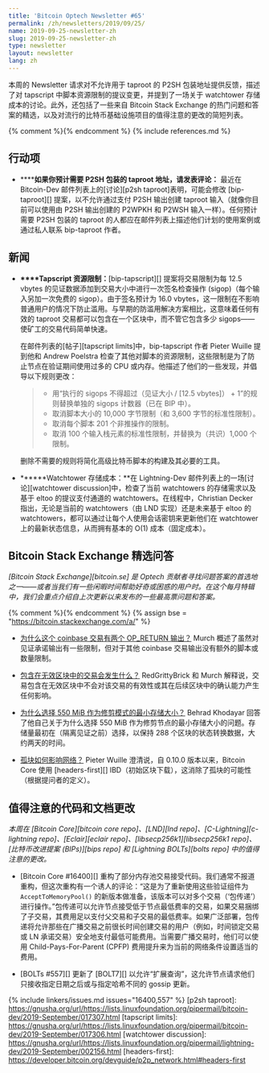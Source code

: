 ```yaml
---
title: 'Bitcoin Optech Newsletter #65'
permalink: /zh/newsletters/2019/09/25/
name: 2019-09-25-newsletter-zh
slug: 2019-09-25-newsletter-zh
type: newsletter
layout: newsletter
lang: zh
---
```

本周的 Newsletter 请求对不允许用于 taproot 的 P2SH 包装地址提供反馈，描述了对 tapscript 中脚本资源限制的提议变更，并提到了一场关于 watchtower 存储成本的讨论。此外，还包括了一些来自 Bitcoin Stack Exchange 的热门问题和答案的精选，以及对流行的比特币基础设施项目的值得注意的更改的简短列表。

{% comment %}<!-- include references.md below the fold but above any Jekyll/Liquid variables-->{% endcomment %}
{% include references.md %}

## 行动项

- **<!--comment-if-you-expect-to-need-p2sh-wrapped-taproot-addresses-->****如果你预计需要 P2SH 包装的 taproot 地址，请发表评论：**
  最近在 Bitcoin-Dev 邮件列表上的[讨论][p2sh taproot]表明，可能会修改 [bip-taproot][] 提案，以不允许通过支付 P2SH 输出创建 taproot 输入（就像你目前可以使用由 P2SH 输出创建的 P2WPKH 和 P2WSH 输入一样）。任何预计需要 P2SH 包装的 taproot 的人都应在邮件列表上描述他们计划的使用案例或通过私人联系 bip-taproot 作者。

## 新闻

- **<!--tapscript-resource-limits-->****Tapscript 资源限制：**[bip-tapscript][] 提案将交易限制为每 12.5 vbytes 的见证数据添加到交易大小中进行一次签名检查操作 (sigop)（每个输入另加一次免费的 sigop）。由于签名预计为 16.0 vbytes，这一限制在不影响普通用户的情况下防止滥用。与早期的防滥用解决方案相比，这意味着任何有效的 taproot 交易都可以包含在一个区块中，而不管它包含多少 sigops——使矿工的交易代码简单快速。

  在邮件列表的[帖子][tapscript limits]中，bip-tapscript 作者 Pieter Wuille 提到他和 Andrew Poelstra 检查了其他对脚本的资源限制，这些限制是为了防止节点在验证期间使用过多的 CPU 或内存。他描述了他们的一些发现，并倡导以下规则更改：

  > * 用“执行的 sigops 不得超过（见证大小 / [12.5 vbytes]） + 1”的规则替换单独的 sigops 计数器（已在 BIP 中）。
  > * 取消脚本大小的 10,000 字节限制（和 3,600 字节的标准性限制）。
  > * 取消每个脚本 201 个非推操作的限制。
  > * 取消 100 个输入栈元素的标准性限制，并替换为（共识）1,000 个限制。

  删除不需要的规则将简化高级比特币脚本的构建及其必要的工具。

- **<!--watchtower-storage-costs-->****Watchtower 存储成本：**在 Lightning-Dev 邮件列表上的一场[讨论][watchtower discussion]中，检查了当前 watchtowers 的存储需求以及基于 eltoo 的提议支付通道的 watchtowers。在线程中，Christian Decker 指出，无论是当前的 watchtowers（由 LND 实现）还是未来基于 eltoo 的 watchtowers，都可以通过让每个人使用会话密钥来更新他们在 watchtower 上的最新状态信息，从而拥有基本的 O(1) 成本（固定成本）。

## Bitcoin Stack Exchange 精选问答

*[Bitcoin Stack Exchange][bitcoin.se] 是 Optech 贡献者寻找问题答案的首选地之一——或者当我们有一些闲暇时间帮助好奇或困惑的用户时。在这个每月特辑中，我们会重点介绍自上次更新以来发布的一些最高票问题和答案。*

{% comment %}<!-- https://bitcoin.stackexchange.com/search?tab=votes&q=created%3a1m..%20is%3aanswer -->{% endcomment %}
{% assign bse = "https://bitcoin.stackexchange.com/a/" %}

- **<!--why-does-this-coinbase-transaction-have-two-op-return-outputs-->**[为什么这个 coinbase 交易有两个 OP_RETURN 输出？]({{bse}}90127)
Murch 概述了虽然对见证承诺输出有一些限制，但对于其他 coinbase 交易输出没有额外的脚本或数量限制。

- **<!--what-happens-to-transactions-included-in-invalid-blocks-->**[包含在无效区块中的交易会发生什么？]({{bse}}90026)
RedGrittyBrick 和 Murch 解释说，交易包含在无效区块中不会对该交易的有效性或其在后续区块中的确认能力产生任何影响。

- **<!--why-was-550-mib-chosen-as-a-minimum-storage-size-for-prune-mode-->**[为什么选择 550 MiB 作为修剪模式的最小存储大小？]({{bse}}90140)
Behrad Khodayar 回答了他自己关于为什么选择 550 MiB 作为修剪节点的最小存储大小的问题。存储量最初在（隔离见证之前）选择，以保持 288 个区块的状态转换数据，大约两天的时间。

- **<!--how-do-orphan-blocks-affect-the-network-->**[孤块如何影响网络？]({{bse}}90577)
Pieter Wuille 澄清说，自 0.10.0 版本以来，Bitcoin Core 使用 [headers-first][] IBD（初始区块下载），这消除了孤块的可能性（根据提问者的定义）。

## 值得注意的代码和文档更改

*本周在 [Bitcoin Core][bitcoin core repo]、[LND][lnd repo]、[C-Lightning][c-lightning repo]、[Eclair][eclair repo]、[libsecp256k1][libsecp256k1 repo]、[比特币改进提案 (BIPs)][bips repo] 和 [Lightning BOLTs][bolts repo] 中的值得注意的更改。*

- [Bitcoin Core #16400][] 重构了部分内存池交易接受代码。我们通常不报道重构，但这次重构有一个诱人的评论：“这是为了重新使用这些验证组件为 `AcceptToMemoryPool()` 的新版本做准备，该版本可以对多个交易（‘包传递’）进行操作。”包传递可以允许节点接受低于节点最低费率的交易，如果交易捆绑了子交易，其费用足以支付父交易和子交易的最低费率。如果广泛部署，包传递将允许那些在广播交易之前很长时间创建交易的用户（例如，时间锁定交易或 LN 承诺交易）安全地支付最低可能费用。当需要广播交易时，他们可以使用 Child-Pays-For-Parent (CPFP) 费用提升来为当前的网络条件设置适当的费用。

- [BOLTs #557][] 更新了 [BOLT7][] 以允许“扩展查询”，这允许节点请求他们只接收指定日期之后或与指定哈希不同的 gossip 更新。

{% include linkers/issues.md issues="16400,557" %}
[p2sh taproot]: https://gnusha.org/url/https://lists.linuxfoundation.org/pipermail/bitcoin-dev/2019-September/017307.html
[tapscript limits]: https://gnusha.org/url/https://lists.linuxfoundation.org/pipermail/bitcoin-dev/2019-September/017306.html
[watchtower discussion]: https://gnusha.org/url/https://lists.linuxfoundation.org/pipermail/lightning-dev/2019-September/002156.html
[headers-first]: https://developer.bitcoin.org/devguide/p2p_network.html#headers-first
